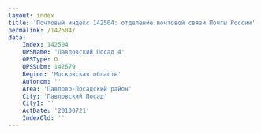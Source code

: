 ```yaml
---
layout: index
title: 'Почтовый индекс 142504: отделение почтовой связи Почты России'
permalink: /142504/
data:
    Index: 142504
    OPSName: 'Павловский Посад 4'
    OPSType: О
    OPSSubm: 142679
    Region: 'Московская область'
    Autonom: ''
    Area: 'Павлово-Посадский район'
    City: 'Павловский Посад'
    City1: ''
    ActDate: '20100721'
    IndexOld: ''
---
```

